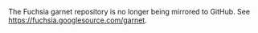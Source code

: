 The Fuchsia garnet repository is no longer being mirrored to GitHub.
See https://fuchsia.googlesource.com/garnet.
